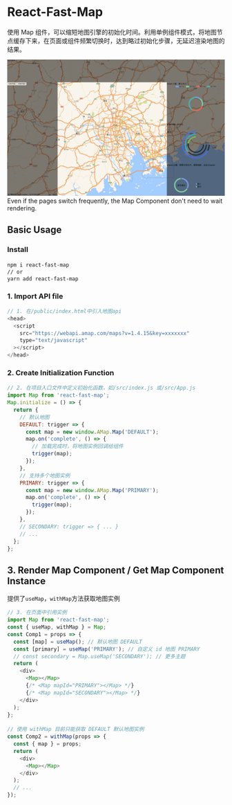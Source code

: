 # React-Fast-Map

使用 Map 组件，可以缩短地图引擎的初始化时间。利用单例组件模式，将地图节点缓存下来，在页面或组件频繁切换时，达到略过初始化步骤，无延迟渲染地图的结果。

![name](./public/resource/demo1.gif)<br>
Even if the pages switch frequently, the Map Component don't need to wait rendering.

## Basic Usage

### Install

```
npm i react-fast-map
// or
yarn add react-fast-map
```

### 1. Import API file

```javascript
// 1. 在/public/index.html中引入地图api
<head>
  <script
    src="https://webapi.amap.com/maps?v=1.4.15&key=xxxxxxx"
    type="text/javascript"
  ></script>
</head>
```

### 2. Create Initialization Function

```javascript
// 2. 在项目入口文件中定义初始化函数，如/src/index.js 或/src/App.js
import Map from 'react-fast-map';
Map.initialize = () => {
  return {
    // 默认地图
    DEFAULT: trigger => {
      const map = new window.AMap.Map('DEFAULT');
      map.on('complete', () => {
        // 加载完成时，将地图实例回调给组件
        trigger(map);
      });
    },
    // 支持多个地图实例
    PRIMARY: trigger => {
      const map = new window.AMap.Map('PRIMARY');
      map.on('complete', () => {
        trigger(map);
      });
    },
    // SECONDARY: trigger => { ... }
    // ...
  };
};
```

## 3. Render Map Component / Get Map Component Instance

提供了<code>useMap</code>，<code>withMap</code>方法获取地图实例

```javascript
// 3. 在页面中引用实例
import Map from 'react-fast-map';
const { useMap, withMap } = Map;
const Comp1 = props => {
  const [map] = useMap(); // 默认地图 DEFAULT
  const [primary] = useMap('PRIMARY'); // 自定义 id 地图 PRIMARY
  // const secondary = Map.useMap('SECONDARY'); // 更多主题
  return (
    <div>
      <Map></Map>
      {/* <Map mapId="PRIMARY"></Map> */}
      {/* <Map mapId="SECONDARY"></Map> */}
    </div>
  );
};

// 使用 withMap 目前只能获取 DEFAULT 默认地图实例
const Comp2 = withMap(props => {
  const { map } = props;
  return (
    <div>
      <Map></Map>
    </div>
  );
  // ...
});
```
